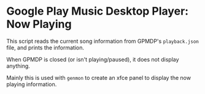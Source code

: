 # Google Play Music Desktop Player: Now Playing

This script reads the current song information from GPMDP's `playback.json` file, and prints the information.

When GPMDP is closed (or isn't playing/paused), it does not display anything.

Mainly this is used with `genmon` to create an xfce panel to display the now playing information.
